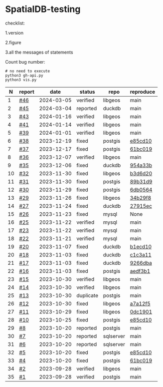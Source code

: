 # SpatialDB-testing
checklist:

1.version

2.figure

3.all the messages of statements

Count bug number:
```
# no need to execute
python3 gh-api.py
python3 vis.py
```
N|report | date | status | repo | reproduce | 
| ------- | ------- | ------- | ------- | ------- | ------- |
1|[#46](bug_reports/46.md)|2024-03-05|verified|libgeos|main
2|[#45](bug_reports/45.md)|2024-03-04|reported|duckdb|main
3|[#43](bug_reports/43.md)|2024-01-16|verified|libgeos|main
4|[#41](bug_reports/41.md)|2024-01-14|verified|libgeos|main
5|[#39](bug_reports/39.md)|2024-01-01|verified|libgeos|main
6|[#38](bug_reports/38.md)|2023-12-19|fixed|postgis|[e85cd10](https://github.com/postgis/postgis/commit/e85cd10523ac7cd5e9ebe34c45f3317e9a19fe32)
7|[#37](bug_reports/37.md)|2023-12-17|fixed|postgis|[61bc019](https://github.com/postgis/postgis/commit/61bc019eb17eeade8640429e9de7c506621b4cb0)
8|[#36](bug_reports/36.md)|2023-12-07|verified|libgeos|main
9|[#35](bug_reports/35.md)|2023-12-06|fixed|duckdb|[954a33b](https://github.com/duckdb/duckdb_spatial/commit/954a33b91c3d658f39ef7feb0a85b0cc24087c6a)
10|[#32](bug_reports/32.md)|2023-11-30|fixed|libgeos|[b3d6d20](https://github.com/libgeos/geos/commit/b3d6d20a94fdbe6a8401d176668a6d7d76465673)
11|[#31](bug_reports/31.md)|2023-11-30|fixed|postgis|[89b31d9](https://github.com/postgis/postgis/commit/89b31d970de2975320c4a4b76c9dd5a0760b51d8)
12|[#30](bug_reports/30.md)|2023-11-29|fixed|postgis|[6db0564](https://github.com/postgis/postgis/commit/6db05647f6e11cfe4c1b4f2f457eb20fdc23e194)
13|[#29](bug_reports/29.md)|2023-11-26|fixed|libgeos|[34b29f8](https://github.com/libgeos/geos/commit/34b29f889987fc528b490491d5595bb3c791ea9e)
14|[#27](bug_reports/27.md)|2023-11-24|fixed|duckdb|[27915ec](https://github.com/Maxxen/duckdb_spatial/commit/27915ece7b85df0ca536e61f0abe32e099b9eb75)
15|[#26](bug_reports/26.md)|2023-11-23|fixed|mysql|None
16|[#25](bug_reports/25.md)|2023-11-22|verified|mysql|main
17|[#23](bug_reports/23.md)|2023-11-22|verified|mysql|main
18|[#22](bug_reports/22.md)|2023-11-21|verified|mysql|main
19|[#20](bug_reports/20.md)|2023-11-07|fixed|duckdb|[b1ecd10](https://github.com/duckdb/duckdb_spatial/commit/b1ecd10c9f4b0cc44eeb1a8fa3933dd7d05f7fbc)
20|[#18](bug_reports/18.md)|2023-11-03|fixed|duckdb|[c1c3a11](https://github.com/duckdb/duckdb_spatial/commit/c1c3a1125bb4dceee8f5575f12ab7b7eea3540c8)
21|[#17](bug_reports/17.md)|2023-11-03|fixed|duckdb|[9266dba](https://github.com/duckdb/duckdb_spatial/commit/9266dba25f05b12bb0075f8b56125fbc2bc30425)
22|[#16](bug_reports/16.md)|2023-11-03|fixed|postgis|[aedf3b1](https://github.com/postgis/postgis/commit/aedf3b14f7e5bd220b01859f483bcc1168379189)
23|[#15](bug_reports/15.md)|2023-10-30|verified|libgeos|main
24|[#14](bug_reports/14.md)|2023-10-30|verified|libgeos|main
25|[#13](bug_reports/13.md)|2023-10-30|duplicate|postgis|main
26|[#12](bug_reports/12.md)|2023-10-30|fixed|libgeos|[a7a12f5](https://github.com/libgeos/geos/commit/a7a12f54371ddefee4e468ef89677ba9305719b1)
27|[#11](bug_reports/11.md)|2023-10-29|fixed|libgeos|[0dc1901](https://github.com/libgeos/geos/commit/0dc1901601fd226036e1b898a7ae026f2067a71a)
28|[#10](bug_reports/10.md)|2023-10-25|fixed|postgis|[e85cd10](https://github.com/postgis/postgis/commit/e85cd10523ac7cd5e9ebe34c45f3317e9a19fe32)
29|[#8](bug_reports/8.md)|2023-10-20|reported|postgis|main
30|[#7](bug_reports/7.md)|2023-10-20|reported|sqlserver|main
31|[#6](bug_reports/6.md)|2023-10-20|reported|sqlserver|main
32|[#5](bug_reports/5.md)|2023-10-20|fixed|postgis|[e85cd10](https://github.com/postgis/postgis/commit/e85cd10523ac7cd5e9ebe34c45f3317e9a19fe32)
33|[#4](bug_reports/4.md)|2023-10-20|fixed|postgis|[61bc019](https://github.com/postgis/postgis/commit/61bc019eb17eeade8640429e9de7c506621b4cb0)
34|[#2](bug_reports/2.md)|2023-09-28|verified|libgeos|main
35|[#1](bug_reports/1.md)|2023-09-28|verified|postgis|main
